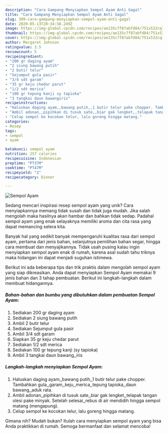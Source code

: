 ```yaml
---
description: "Cara Gampang Menyiapkan Sempol Ayam Anti Gagal"
title: "Cara Gampang Menyiapkan Sempol Ayam Anti Gagal"
slug: 309-cara-gampang-menyiapkan-sempol-ayam-anti-gagal
date: 2020-05-13T20:34:58.249Z
image: https://img-global.cpcdn.com/recipes/ae135c7f87abfd84/751x532cq70/sempol-ayam-foto-resep-utama.jpg
thumbnail: https://img-global.cpcdn.com/recipes/ae135c7f87abfd84/751x532cq70/sempol-ayam-foto-resep-utama.jpg
cover: https://img-global.cpcdn.com/recipes/ae135c7f87abfd84/751x532cq70/sempol-ayam-foto-resep-utama.jpg
author: Margaret Johnson
ratingvalue: 3.5
reviewcount: 5
recipeingredient:
- "200 gr daging ayam"
- "2 siung bawang putih"
- "2 butir telur"
- "Sejumput gula pasir"
- "3/4 sdt garam"
- "35 gr keju chedar parut"
- "1/2 sdt merica"
- "100 gr tepung kanji sy tapioka"
- "3 tangkai daun bawangiris"
recipeinstructions:
- "Haluskan daging ayam,,bawang putih,,1 butir telur pake chopper. Tambahkan gula,,garam,,keju,,merica,,tepung tapioka,,daun bawang,,aduk rata."
- "Ambil adonan,,pipihkan di tusuk sate,,biar gak lengket,,telapak tangan olesi pake minyak. Setelah selesai,,rebus di air mendidih hingga sempol matang (mengapung)."
- "Celup sempol ke kocokan telur, lalu goreng hingga matang."
categories:
- Resep
tags:
- sempol
- ayam

katakunci: sempol ayam 
nutrition: 257 calories
recipecuisine: Indonesian
preptime: "PT37M"
cooktime: "PT47M"
recipeyield: "2"
recipecategory: Dinner

---
```



![Sempol Ayam](https://img-global.cpcdn.com/recipes/ae135c7f87abfd84/751x532cq70/sempol-ayam-foto-resep-utama.jpg)

Sedang mencari inspirasi resep sempol ayam yang unik? Cara menyiapkannya memang tidak susah dan tidak juga mudah. Jika salah mengolah maka hasilnya akan hambar dan bahkan tidak sedap. Padahal sempol ayam yang enak selayaknya memiliki aroma dan cita rasa yang dapat memancing selera kita.

Banyak hal yang sedikit banyak mempengaruhi kualitas rasa dari sempol ayam, pertama dari jenis bahan, selanjutnya pemilihan bahan segar, hingga cara membuat dan menyajikannya. Tidak usah pusing kalau ingin menyiapkan sempol ayam enak di rumah, karena asal sudah tahu triknya maka hidangan ini dapat menjadi suguhan istimewa.




Berikut ini ada beberapa tips dan trik praktis dalam mengolah sempol ayam yang siap dikreasikan. Anda dapat menyiapkan Sempol Ayam memakai 9 jenis bahan dan 3 tahap pembuatan. Berikut ini langkah-langkah dalam membuat hidangannya.

<!--inarticleads1-->

##### Bahan-bahan dan bumbu yang dibutuhkan dalam pembuatan Sempol Ayam:

1. Sediakan 200 gr daging ayam
1. Sediakan 2 siung bawang putih
1. Ambil 2 butir telur
1. Sediakan Sejumput gula pasir
1. Ambil 3/4 sdt garam
1. Siapkan 35 gr keju chedar parut
1. Sediakan 1/2 sdt merica
1. Sediakan 100 gr tepung kanji (sy tapioka)
1. Ambil 3 tangkai daun bawang,,iris




<!--inarticleads2-->

##### Langkah-langkah menyiapkan Sempol Ayam:

1. Haluskan daging ayam,,bawang putih,,1 butir telur pake chopper. Tambahkan gula,,garam,,keju,,merica,,tepung tapioka,,daun bawang,,aduk rata.
1. Ambil adonan,,pipihkan di tusuk sate,,biar gak lengket,,telapak tangan olesi pake minyak. Setelah selesai,,rebus di air mendidih hingga sempol matang (mengapung).
1. Celup sempol ke kocokan telur, lalu goreng hingga matang.




Gimana nih? Mudah bukan? Itulah cara menyiapkan sempol ayam yang bisa Anda praktikkan di rumah. Semoga bermanfaat dan selamat mencoba!
